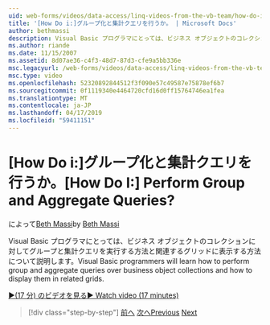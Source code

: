 ```yaml
---
uid: web-forms/videos/data-access/linq-videos-from-the-vb-team/how-do-i-perform-group-and-aggregate-queries
title: '[How Do i:]グループ化と集計クエリを行うか。 | Microsoft Docs'
author: bethmassi
description: Visual Basic プログラマにとっては、ビジネス オブジェクトのコレクションに対してグループと集計クエリを実行する方法と関連するグリッドに表示する方法について説明します。
ms.author: riande
ms.date: 11/15/2007
ms.assetid: 8d07ae36-c4f3-48d7-87d3-cfe9a5bb336e
msc.legacyurl: /web-forms/videos/data-access/linq-videos-from-the-vb-team/how-do-i-perform-group-and-aggregate-queries
msc.type: video
ms.openlocfilehash: 52320892844512f3f090e57c49587e75878ef6b7
ms.sourcegitcommit: 0f1119340e4464720cfd16d0ff15764746ea1fea
ms.translationtype: MT
ms.contentlocale: ja-JP
ms.lasthandoff: 04/17/2019
ms.locfileid: "59411151"
---
```

# <a name="how-do-i-perform-group-and-aggregate-queries"></a><span data-ttu-id="634da-104">[How Do i:]グループ化と集計クエリを行うか。</span><span class="sxs-lookup"><span data-stu-id="634da-104">[How Do I:] Perform Group and Aggregate Queries?</span></span>

<span data-ttu-id="634da-105">によって[Beth Massi](https://github.com/bethmassi)</span><span class="sxs-lookup"><span data-stu-id="634da-105">by [Beth Massi](https://github.com/bethmassi)</span></span>

<span data-ttu-id="634da-106">Visual Basic プログラマにとっては、ビジネス オブジェクトのコレクションに対してグループと集計クエリを実行する方法と関連するグリッドに表示する方法について説明します。</span><span class="sxs-lookup"><span data-stu-id="634da-106">Visual Basic programmers will learn how to perform group and aggregate queries over business object collections and how to display them in related grids.</span></span>

[<span data-ttu-id="634da-107">&#9654;(17 分) のビデオを見る</span><span class="sxs-lookup"><span data-stu-id="634da-107">&#9654; Watch video (17 minutes)</span></span>](https://channel9.msdn.com/Blogs/ASP-NET-Site-Videos/how-do-i-perform-group-and-aggregate-queries)

> [!div class="step-by-step"]
> <span data-ttu-id="634da-108">[前へ](how-do-i-get-started-with-linq.md)
> [次へ](how-do-i-upgrade-visual-basic-projects-to-enable-linq.md)</span><span class="sxs-lookup"><span data-stu-id="634da-108">[Previous](how-do-i-get-started-with-linq.md)
[Next](how-do-i-upgrade-visual-basic-projects-to-enable-linq.md)</span></span>
